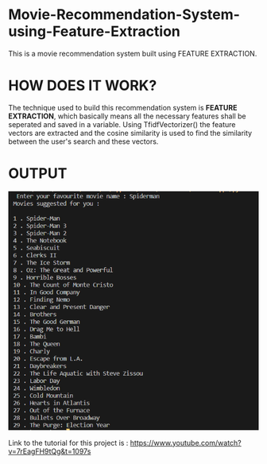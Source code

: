 # Movie-Recommendation-System-using-Feature-Extraction
This is a movie recommendation system built using FEATURE EXTRACTION.

# HOW DOES IT WORK?

The technique used to build this recommendation system is <b>FEATURE EXTRACTION</b>, which basically means all the necessary features shall be seperated and saved in a variable. Using TfidfVectorizer() the feature vectors are extracted and the cosine similarity is used to find the similarity between the user's search and these vectors. 

# OUTPUT 

<img src = 'Result.png' alt = 'Result'>

Link to the tutorial for this project is : https://www.youtube.com/watch?v=7rEagFH9tQg&t=1097s
